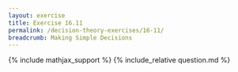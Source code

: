 ```yaml
---
layout: exercise
title: Exercise 16.11
permalink: /decision-theory-exercises/16-11/
breadcrumb: Making Simple Decisions
---
```


{% include mathjax_support %}
{% include_relative question.md %}
